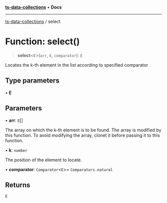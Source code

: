 [**ts-data-collections**](../README.md) • **Docs**

---

[ts-data-collections](../README.md) / select

# Function: select()

> **select**\<`E`\>(`arr`, `k`, `comparator`): `E`

Locates the k-th element in the list according to specified comparator

## Type parameters

• **E**

## Parameters

• **arr**: `E`[]

The array on which the k-th element is to be found. The array is modified by this function. To avoid modifying the array, clonet it before passing it to this function.

• **k**: `number`

The position of the element to locate.

• **comparator**: `Comparator`\<`E`\>= `Comparators.natural`

## Returns

`E`
